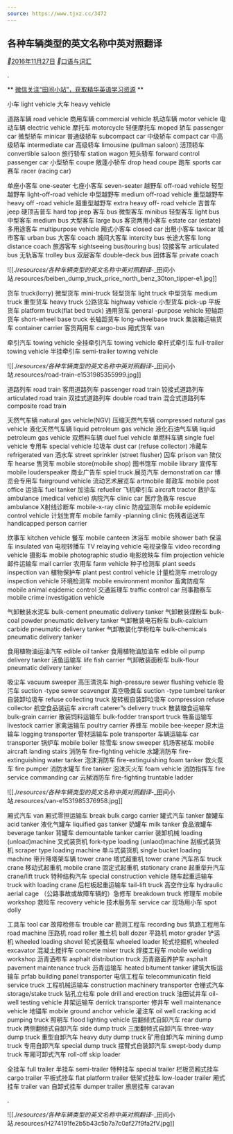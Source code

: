 ```yaml
---
source: https://www.tjxz.cc/3472
---
```

## 各种车辆类型的英文名称中英对照翻译

__[2016年11月27日](https://www.tjxz.cc/date/2016/11) __[口语与词汇](https://www.tjxz.cc/category/spoken-and-written-vocabulary)

.

**
[微信关注“田间小站”，获取精华英语学习资源](https://www.englishtour.cn/tjxz-weixin.png)
**

小车 light vehicle
大车 heavy vehicle

道路车辆 road vehicle
商用车辆 commercial vehicle
机动车辆 motor vehicle
电动车辆 electric vehicle
摩托车 motorcycle
轻便摩托车 moped
轿车 passenger car
微型轿车 minicar
普通级轿车 subcompact car
中级轿车 compact car
中高级轿车 intermediate car
高级轿车 limousine (pullman saloon)
活顶轿车 convertible saloon
旅行轿车 station wagon
短头轿车 forward control passenger car
小型轿车 coupe
敞蓬小轿车 drop head coupe
跑车 sports car
赛车 racer (racing car)

单座小客车 one-seater
七座小客车 seven-seater
越野车 off-road vehicle
轻型越野车 light-off-road vehicle
中型越野车 medium off-road vehicle
重型越野车 heavy off -road vehicle
超重型越野车 extra heavy off- road vehicle
吉普车 jeep
硬顶吉普车 hard top jeep
客车 bus
微型客车 minibus
轻型客车 light bus
中型客车 medium bus
大型客车 large bus
客货两用小客车 estate car (estate)
多用途客车 multipurpose vehicle
厢式小客车 closed car
出租小客车 taxicar
城市客车 urban bus
大客车 coach
城间大客车 intercity bus
长途大客车 long distance coach
旅游客车 sightseeing bus(touring bus)
铰接客车 articulated bus
无轨客车 trolley bus
双层客车 double-deck bus
团体客车 private coach

![[./_resources/各种车辆类型的英文名称中英对照翻译_-_田间小站.resources/beiben_dump_truck_price_north_benz_30ton_tipper-e1.jpg]]

货车 truck(lorry)
微型货车 mini-truck
轻型货车 light truck
中型货车 medium truck
重型货车 heavy truck
公路货车 highway vehicle
小型货车 pick-up
平板货车 platform truck(flat bed truck)
通用货车 general -purpose vehicle
短轴距货车 short-wheel base truck
长轴距货车 long-wheelbase truck
集装箱运输货车 container carrier
客货两用车 cargo-bus
厢式货车 van

牵引汽车 towing vehicle
全挂牵引汽车 towing vehicle
牵杆式牵引车 full-trailer towing vehicle
半挂牵引车 semi-trailer towing vehicle

![[./_resources/各种车辆类型的英文名称中英对照翻译_-_田间小站.resources/road-train-e1531985355999.jpg]]

道路列车 road train
客用道路列车 passenger road train
铰接式道路列车 articulated road train
双挂式道路列车 double road train
混合式道路列车 composite road train

天然气车辆 natural gas vehicle(NGV)
压缩天然气车辆 compressed natural gas vehicle
液化天然气车辆 liquid petroleum gas vehicle
液化石油气车辆 liquid petroleum gas vehicle
双燃料车辆 duel fuel vehicle
单燃料车辆 single fuel vehicle
专用车 special vehicle
垃圾车 dust car (refuse collector)
冷藏车 refrigerated van
洒水车 street sprinkler (street flusher)
囚车 prison van
殡仪车 hearse
售货车 mobile store(mobile shop)
图书馆车 mobile library
宣传车 mobile louderspeaker
商业广告车 spiel truck
展览汽车 demonstration car
博览会专用车 fairground vehicle
流动艺术展览车 artmobile
邮政车 mobile post office
运油车 fuel tanker
加油车 refueller
飞机牵引车 aircraft tractor
救护车 ambulance (medical vehicle)
病院汽车 clinic car
医疗急救车 rescue ambulance
X射线诊断车 mobile-x-ray clinic
防疫监测车 mobile epidemic control vehicle
计划生育车 mobile family -planning clinic
伤残者运送车 handicapped person carrier

炊事车 kitchen vehicle
餐车 mobile canteen
沐浴车 mobile shower bath
保温车 insulated van
电视转播车 TV relaying vehicle
电视录像车 video recording vehicle
摄影车 mobile photographic studio
电影放映车 film projection vehicle
邮件运输车 mail carrier
农用车 farm vehicle
种子检测车 plant seeds inspection van
植物保护车 plant pest control vehicle
计量检测车 metrology inspection vehicle
环境检测车 mobile environment monitor
畜禽防疫车 mobile animal eqidemic control
交通监理车 traffic control car
刑事勘察车 mobile crime investigation vehicle

气卸散装水泥车 bulk-cement pneumatic delivery tanker
气卸散装煤粉车 bulk-coal powder pneumatic delivery tanker
气卸散装电石粉车 bulk-calcium carbide pneumatic delivery tanker
气卸散装化学粉粒车 bulk-chemicals pneumatic delivery tanker

食用植物油运油汽车 edible oil tanker
食用植物油加油车 edible oil pump delivery tanker
活鱼运输车 life fish carrier
气卸散装面粉车 bulk-flour pneumatic delivery tanker

吸尘车 vacuum sweeper
高压清洗车 high-pressure sewer flushing vehicle
吸污车 suction -type sewer scavenger
真空吸粪车 suction -type tumbrel tanker
自装卸垃圾车 refuse collecting truck
旋转板自装卸垃圾车 compression refuse collector
航空食品装运车 aircraft caterer”s delivery truck
散装粮食运输车 bulk-grain carrier
散装饲料运输车 bulk-fodder transport truck
牲畜运输车 livestock carrier
家禽运输车 poultry carrier
养蜂车 mobile bee-keeper
原木运输车 logging transporter
管材运输车 pole transporter
车辆运输车 car transporter
锅炉车 mobile boiler
除雪车 snow sweeper
机场客梯车 mobile aircraft landing stairs
消防车 fire-fighting vehicle
水罐消防车 fire-extinguishing water tanker
泡沫消防车 fire-extinguishing foam tanker
救火泵车 fire pumper
消防水罐车 fire tanker
泡沫灭火车 foam vehicle
消防指挥车 fire service commanding car
云梯消防车 fire-fighting truntable ladder

![[./_resources/各种车辆类型的英文名称中英对照翻译_-_田间小站.resources/van-e1531985376958.jpg]]

厢式汽车 van
厢式零担运输车 break bulk cargo carrier
罐式汽车 tanker
酸罐车 acid tanker
液化气罐车 liquified gas tanker
奶罐车 milk tanker
食品液罐车 beverage tanker
背罐车 demountable tanker carrier
装卸机械 loading (unload)machine
叉式装货机 fork-type loading (unlaod)machine
刮板式装货机 scraper type loading machine
单斗式装货机 single bucket loading machine
带升降塔架车辆 tower crane
塔式超重机 tower crane
汽车吊车 truck crane
移动式起重机 mobile crane
固定式起重机 stationary crane
起重举升汽车 crane/lift truck
特种结构汽车 special construction vehicle
随车起重运输车 truck with loading crane
后栏板起重运输车 tail-lift truck
高空作业车 hydraulic aerial cage
（公路事故或故障车辆的）急修车 breakdown truck
修理车 mobile workshop
救险车 recovery vehicle
技术服务车 service car
现场用小车 spot dolly

工具车 tool car
故障检修车 trouble car
勘测工程车 recording bus
筑路工程用车 road machine
压路机 road roller
推土机 ball dozer
平路机 motor grader
铲运机 wheeled loading shovel
轮式装载车 wheeled loader
轮式挖掘机 wheeled excavator
混凝土搅拌车 concrete mixer truck
焊接工程车 mobile welding workshop
沥青洒布车 asphalt distribution truck
沥青路面养护车 asphalt pavement maintenance truck
沥青运输车 heated bitument tanker
建筑大板运输车 prfab building panel transporter
电信工程车 telecommunicatin field service truck
工程机械运输车 construction machinery transporter
仓栅式汽车 storage/stake truck
钻孔立柱车 pole drill and erection truck
油田试井车 oil-well testing vehicle
井架运输车 derrick transporter
修井车 well maintenance vehicle
地锚车 mobile ground anchor vehicle
灌注车 oil well cracking acid pumping truck
照明车 flood lighting vehicle
后翻倾式自卸汽车 rear dump truck
两侧翻倾式自卸汽车 side dump truck
三面翻倾式自卸汽车 three-way dump truck
重型自卸汽车 heavy duty dump truck
矿用自卸汽车 mining dump truck
专用自卸汽车 special dump truck
摆臂式自装卸汽车 swept-body dump truck
车厢可卸式汽车 roll-off skip loader

全挂车 full trailer
半挂车 semi-trailer
特种挂车 special trailer
栏板货厢式挂车 cargo trailer
平板式挂车 flat platform trailer
低架式挂车 low-loader trailer
厢式挂车 trailer van
自卸式挂车 dumper trailer
旅居挂车 caravan

.

![[./_resources/各种车辆类型的英文名称中英对照翻译_-_田间小站.resources/H274191fe2b5b43c5b7a7c0af27f9fa2fV.jpg]]
